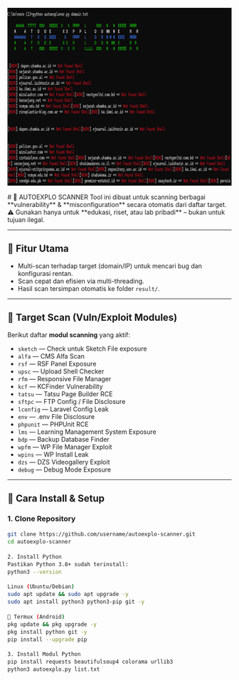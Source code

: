 <p align="center">
  <img src="https://raw.githubusercontent.com/neroskuy/AutoExplo/refs/heads/main/explo.jpg" width="800" height="400"/>
</p>
# 🚀 AUTOEXPLO SCANNER
Tool ini dibuat untuk scanning berbagai **vulnerability** & **misconfiguration** secara otomatis dari daftar target.  
⚠️ Gunakan hanya untuk **edukasi, riset, atau lab pribadi** – bukan untuk tujuan ilegal.

---

## 📌 Fitur Utama
- Multi-scan terhadap target (domain/IP) untuk mencari bug dan konfigurasi rentan.
- Scan cepat dan efisien via multi-threading.
- Hasil scan tersimpan otomatis ke folder `result/`.

---

## 🎯 Target Scan (Vuln/Exploit Modules)

Berikut daftar **modul scanning** yang aktif:
- `sketch` — Check untuk Sketch File exposure  
- `alfa` — CMS Alfa Scan  
- `rsf` — RSF Panel Exposure  
- `upsc` — Upload Shell Checker  
- `rfm` — Responsive File Manager  
- `kcf` — KCFinder Vulnerability  
- `tatsu` — Tatsu Page Builder RCE  
- `sftpc` — FTP Config / File Disclosure  
- `lconfig` — Laravel Config Leak  
- `env` — .env File Disclosure  
- `phpunit` — PHPUnit RCE  
- `lms` — Learning Management System Exposure  
- `bdp` — Backup Database Finder  
- `wpfm` — WP File Manager Exploit  
- `wpins` — WP Install Leak  
- `dzs` — DZS Videogallery Exploit  
- `debug` — Debug Mode Exposure  

---

## 🔧 Cara Install & Setup
### 1. Clone Repository
```bash
git clone https://github.com/username/autoexplo-scanner.git
cd autoexplo-scanner

2. Install Python
Pastikan Python 3.8+ sudah terinstall:
python3 --version

Linux (Ubuntu/Debian)
sudo apt update && sudo apt upgrade -y
sudo apt install python3 python3-pip git -y

🔹 Termux (Android)
pkg update && pkg upgrade -y
pkg install python git -y
pip install --upgrade pip

3. Install Modul Python
pip install requests beautifulsoup4 colorama urllib3
python3 autoexplo.py list.txt
